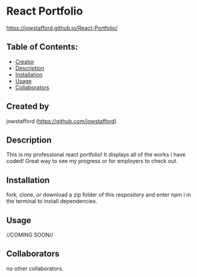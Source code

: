 # React Portfolio
https://jowstafford.github.io/React-Portfolio/

## Table of Contents:
* [Creator](#created-by)
* [Description](#description)
* [Installation](#installation)
* [Usage](#usage)
* [Collaborators](#collaborators)

## Created by
jowstafford
(https://github.com/jowstafford)

## Description
This is my professional react portfolio! It displays all of the works I have coded! Great way to see my progress or for employers to check out.

## Installation
fork, clone, or download a zip folder of this respository and enter npm i in the terminal to install dependencies. 

## Usage

//COMING SOON//

## Collaborators
no other collaborators. 

